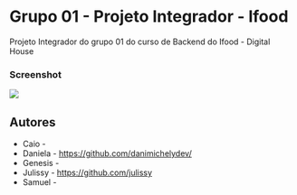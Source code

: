 # Grupo 01 - Projeto Integrador - Ifood

Projeto Integrador do grupo 01 do curso de Backend do Ifood - Digital House



### Screenshot

![](./screencapture.png)





## Autores

- Caio - 
- Daniela - https://github.com/danimichelydev/
- Genesis - 
- Julissy - https://github.com/julissy
- Samuel - 
